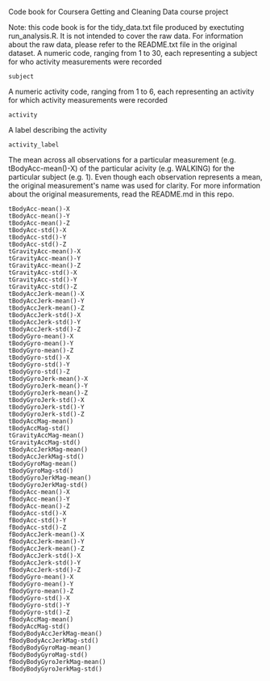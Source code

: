 Code book for Coursera Getting and Cleaning Data course project

Note: this code book is for the tidy_data.txt file produced by exectuting run_analysis.R. It is not intended to cover the raw data. For information about the raw data, please refer to the README.txt file in the original dataset.
A numeric code, ranging from 1 to 30, each representing a subject for who activity measurements were recorded

    subject

A numeric activity code, ranging from 1 to 6, each representing an activity for which activity measurements were recorded

    activity

A label describing the activity

    activity_label

The mean across all observations for a particular measurement (e.g. tBodyAcc-mean()-X) of the particular acivity (e.g. WALKING) for the particular subject (e.g. 1). Even though each observation represents a mean, the original measurement's name was used for clarity. For more information about the original measurements, read the README.md in this repo. 

    tBodyAcc-mean()-X
    tBodyAcc-mean()-Y
    tBodyAcc-mean()-Z
    tBodyAcc-std()-X
    tBodyAcc-std()-Y
    tBodyAcc-std()-Z
    tGravityAcc-mean()-X
    tGravityAcc-mean()-Y
    tGravityAcc-mean()-Z
    tGravityAcc-std()-X
    tGravityAcc-std()-Y
    tGravityAcc-std()-Z
    tBodyAccJerk-mean()-X
    tBodyAccJerk-mean()-Y
    tBodyAccJerk-mean()-Z
    tBodyAccJerk-std()-X
    tBodyAccJerk-std()-Y
    tBodyAccJerk-std()-Z
    tBodyGyro-mean()-X
    tBodyGyro-mean()-Y
    tBodyGyro-mean()-Z
    tBodyGyro-std()-X
    tBodyGyro-std()-Y
    tBodyGyro-std()-Z
    tBodyGyroJerk-mean()-X
    tBodyGyroJerk-mean()-Y
    tBodyGyroJerk-mean()-Z
    tBodyGyroJerk-std()-X
    tBodyGyroJerk-std()-Y
    tBodyGyroJerk-std()-Z
    tBodyAccMag-mean()
    tBodyAccMag-std()
    tGravityAccMag-mean()
    tGravityAccMag-std()
    tBodyAccJerkMag-mean()
    tBodyAccJerkMag-std()
    tBodyGyroMag-mean()
    tBodyGyroMag-std()
    tBodyGyroJerkMag-mean()
    tBodyGyroJerkMag-std()
    fBodyAcc-mean()-X
    fBodyAcc-mean()-Y
    fBodyAcc-mean()-Z
    fBodyAcc-std()-X
    fBodyAcc-std()-Y
    fBodyAcc-std()-Z
    fBodyAccJerk-mean()-X
    fBodyAccJerk-mean()-Y
    fBodyAccJerk-mean()-Z
    fBodyAccJerk-std()-X
    fBodyAccJerk-std()-Y
    fBodyAccJerk-std()-Z
    fBodyGyro-mean()-X
    fBodyGyro-mean()-Y
    fBodyGyro-mean()-Z
    fBodyGyro-std()-X
    fBodyGyro-std()-Y
    fBodyGyro-std()-Z
    fBodyAccMag-mean()
    fBodyAccMag-std()
    fBodyBodyAccJerkMag-mean()
    fBodyBodyAccJerkMag-std()
    fBodyBodyGyroMag-mean()
    fBodyBodyGyroMag-std()
    fBodyBodyGyroJerkMag-mean()
    fBodyBodyGyroJerkMag-std()
